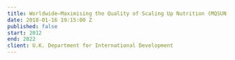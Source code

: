```yaml
---
title: Worldwide—Maximising the Quality of Scaling Up Nutrition (MQSUN, MQSUN +) Framework
date: 2018-01-16 19:15:00 Z
published: false
start: 2012
end: 2022
client: U.K. Department for International Development
---
```


